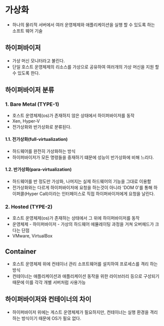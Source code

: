 # 가상화
- 하나의 물리적 서버에서 여러 운영체제와 애플리케이션을 실행 할 수 있도록 하는 소프트 웨어 기술

## 하이퍼바이저
- 가상 머신 모니터라고 불린다.
- 단일 호스트 운영체제의 리소스를 가상으로 공유하여 여러개의 가상 머신을 지원 할 수 있도록 한다.

## 하이퍼바이저 분류

### 1. Bare Metal (TYPE-1)
- 호스트 운영체제(os)가 존재하지 않은 상태에서 하이퍼바이저를 동작
- Xen, Hyper-V
- 전가상화와 반가상화로 분류된다.
#### 1.1. 전가상화(full-virtualization)
- 하드웨어를 완전히 가상화하는 방식
- 하이퍼바이저가 모든 명령들을 중재하기 떄문에 성능이 반가상화에 비해 느리다.
#### 1.2. 반가상화(para-virtualization)
- 하드웨어를 반 정도만 가상화, 나머지는 실제 하드웨어의 기능을 그대로 이용함
- 전가상화와는 다르게 하이퍼바이저에 요청을 하는것이 아니라 'DOM 0'를 통해 하이퍼콜(Hyper Call)이라는 인터페이스로 직접 하이퍼바이저에게 요청을 날린다.



### 2. Hosted (TYPE-2)
- 호스트 운영체제(os)가 존재하는 상태에서 그 위에 하이퍼바이저를 동작
- 운영체제 - 하이퍼바이저 - 가상의 하드웨어 에뮬레이팅 과정을 거쳐 오버헤드가 크다는 단점
- VMware, VirtualBox

## Container
- 호스트 운영체제 위에 컨테이너 관리 소프트웨어를 설치하여 프로세스를 격리 하는 방식
- 컨테이너는 애플리케이션과 애플리케이션 동작을 위한 라이브러리 등으로 구성되기 때문에 이를 각각 개별 서버처럼 사용가능

## 하이퍼바이저와 컨테이너의 차이
- 하이퍼바이저 위에는 게스트 운영체제가 필요하지만, 컨테이너는 실행 환경을 격리하는 방식이기 때문에 OS가 필요 없다.